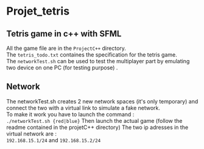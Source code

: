 # Projet_tetris
## Tetris game in c++ with SFML

All the game file are in the `ProjectC++` directory. <br>
The `tetris_todo.txt` containes the specification for the tetris game. <br>
The `networkTest.sh` can be used to test the multiplayer part by emulating two device on one PC (for testing purpose) . 

##  Network

The networkTest.sh creates 2 new network spaces (it's only temporary) and connect the two with a virtual link to simulate a fake network. <br>
To make it work you have to launch the command : <br>
`./networkTest.sh {red|blue}` 
Then launch the actual game (follow the readme contained in the projetC++ directory)
The two ip adresses in the virtual network are : <br>
`192.168.15.1/24` and `192.168.15.2/24`

